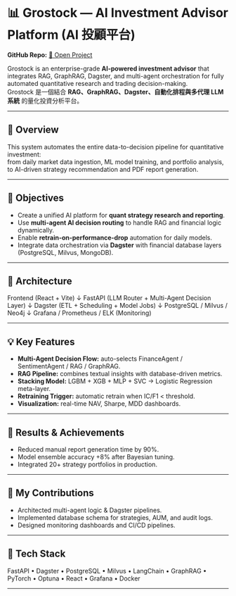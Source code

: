 # 📊 Grostock — AI Investment Advisor Platform (AI 投顧平台)
**GitHub Repo:** [🔗 Open Project](https://github.com/ShangLin1606/Grostock)

Grostock is an enterprise-grade **AI-powered investment advisor** that integrates RAG, GraphRAG, Dagster, and multi-agent orchestration for fully automated quantitative research and trading decision-making.  
Grostock 是一個結合 **RAG、GraphRAG、Dagster、自動化排程與多代理 LLM 系統** 的量化投資分析平台。

---

## 🧩 Overview
This system automates the entire data-to-decision pipeline for quantitative investment:  
from daily market data ingestion, ML model training, and portfolio analysis,  
to AI-driven strategy recommendation and PDF report generation.  

---

## 🚀 Objectives
- Create a unified AI platform for **quant strategy research and reporting**.  
- Use **multi-agent AI decision routing** to handle RAG and financial logic dynamically.  
- Enable **retrain-on-performance-drop** automation for daily models.  
- Integrate data orchestration via **Dagster** with financial database layers (PostgreSQL, Milvus, MongoDB).

---

## 🧠 Architecture

Frontend (React + Vite)
↓
FastAPI (LLM Router + Multi-Agent Decision Layer)
↓
Dagster (ETL + Scheduling + Model Jobs)
↓
PostgreSQL / Milvus / Neo4j
↓
Grafana / Prometheus / ELK (Monitoring)

---

## 💡 Key Features
- **Multi-Agent Decision Flow:** auto-selects FinanceAgent / SentimentAgent / RAG / GraphRAG.  
- **RAG Pipeline:** combines textual insights with database-driven metrics.  
- **Stacking Model:** LGBM + XGB + MLP + SVC → Logistic Regression meta-layer.  
- **Retraining Trigger:** automatic retrain when IC/F1 < threshold.  
- **Visualization:** real-time NAV, Sharpe, MDD dashboards.

---

## 🧪 Results & Achievements
- Reduced manual report generation time by 90%.  
- Model ensemble accuracy +8% after Bayesian tuning.  
- Integrated 20+ strategy portfolios in production.

---

## 👤 My Contributions
- Architected multi-agent logic & Dagster pipelines.  
- Implemented database schema for strategies, AUM, and audit logs.  
- Designed monitoring dashboards and CI/CD pipelines.

---

## 🧰 Tech Stack
FastAPI • Dagster • PostgreSQL • Milvus • LangChain • GraphRAG • PyTorch • Optuna • React • Grafana • Docker

---
